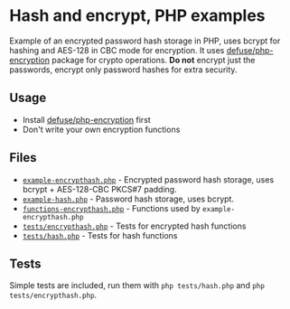 Hash and encrypt, PHP examples
==============================

Example of an encrypted password hash storage in PHP, uses bcrypt for hashing and AES-128 in CBC mode for encryption. It uses [defuse/php-encryption](https://github.com/defuse/php-encryption) package for crypto operations.
**Do not** encrypt just the passwords, encrypt only password hashes for extra security.

## Usage
- Install [defuse/php-encryption](https://github.com/defuse/php-encryption) first
- Don't write your own encryption functions

## Files
- [`example-encrypthash.php`](example-encrypthash.php) - Encrypted password hash storage, uses bcrypt + AES-128-CBC PKCS#7 padding.
- [`example-hash.php`](example-hash.php) - Password hash storage, uses bcrypt.
- [`functions-encrypthash.php`](functions-encrypthash.php) - Functions used by `example-encrypthash.php`
- [`tests/encrypthash.php`](tests/encrypthash.php) - Tests for encrypted hash functions
- [`tests/hash.php`](tests/hash.php) - Tests for hash functions

## Tests
Simple tests are included, run them with `php tests/hash.php` and `php tests/encrypthash.php`.
